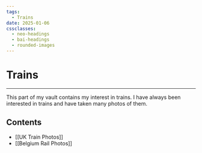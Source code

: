 ```yaml
---
tags:
  - Trains
date: 2025-01-06
cssclasses:
  - neo-headings
  - bai-headings
  - rounded-images
---
```

# Trains
***
This part of my vault contains my interest in trains. I have always been interested in trains and have taken many photos of them.
## Contents
- [[UK Train Photos]]
- [[Belgium Rail Photos]]